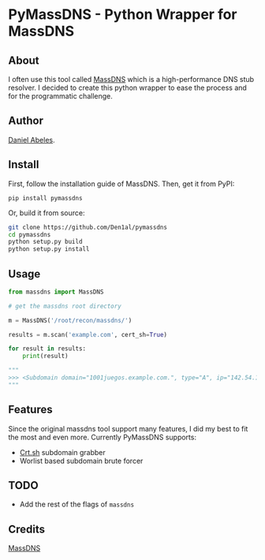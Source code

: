 # PyMassDNS - Python Wrapper for MassDNS

## About

I often use this tool called [MassDNS](https://github.com/blechschmidt/massdns) which is a high-performance DNS stub resolver. I decided to create this python wrapper to ease the process and for the programmatic challenge.

## Author

[Daniel Abeles](https://twitter.com/Daniel_Abeles).

## Install

First, follow the installation guide of MassDNS.
Then, get it from PyPI:

```
pip install pymassdns
```

Or, build it from source:

```bash
git clone https://github.com/Den1al/pymassdns
cd pymassdns
python setup.py build
python setup.py install
```

## Usage

```python
from massdns import MassDNS

# get the massdns root directory

m = MassDNS('/root/recon/massdns/')

results = m.scan('example.com', cert_sh=True)

for result in results:
    print(result)

"""
>>> <Subdomain domain="1001juegos.example.com.", type="A", ip="142.54.173.92"> ...
"""
```

## Features

Since the original massdns tool support many features, I did my best to fit the most and even more. Currently PyMassDNS supports:

*  [Crt.sh](https://crt.sh/) subdomain grabber
*  Worlist based subdomain brute forcer

## TODO

*  Add the rest of the flags of `massdns`

## Credits

[MassDNS](https://github.com/blechschmidt/massdns)
